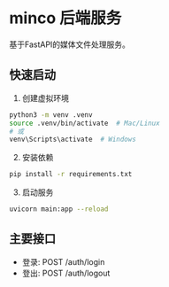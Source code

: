 # minco 后端服务

基于FastAPI的媒体文件处理服务。

## 快速启动

1. 创建虚拟环境
```bash
python3 -m venv .venv
source .venv/bin/activate  # Mac/Linux
# 或
venv\Scripts\activate  # Windows
```

2. 安装依赖
```bash
pip install -r requirements.txt
```

3. 启动服务
```bash
uvicorn main:app --reload
```

## 主要接口

- 登录: POST /auth/login
- 登出: POST /auth/logout
